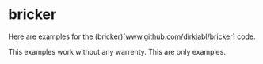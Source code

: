 bricker
=======

Here are examples for the (bricker)[www.github.com/dirkjabl/bricker] code.

This examples work without any warrenty. This are only examples.

